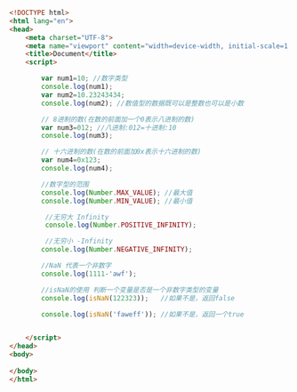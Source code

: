 
<BlogInfo title="4.简单的数据类型" author="白日梦想猿" pv=0 read_times=0 pre_cost_time=0分50秒 category="js学习" tag_list="['js学习']" create_time="2020.08.01 14:09:00" update_time="2020.08.01 14:47:40" />

```html
<!DOCTYPE html>
<html lang="en">
<head>
    <meta charset="UTF-8">
    <meta name="viewport" content="width=device-width, initial-scale=1.0">
    <title>Document</title>
    <script>

        var num1=10; //数字类型
        console.log(num1);
        var num2=10.23243434;
        console.log(num2); //数值型的数据既可以是整数也可以是小数

        // 8进制的数(在数的前面加一个0表示八进制的数)
        var num3=012; //八进制:012=十进制:10
        console.log(num3);

        // 十六进制的数(在数的前面加0x表示十六进制的数)
        var num4=0x123; 
        console.log(num4);

        //数字型的范围
        console.log(Number.MAX_VALUE); //最大值
        console.log(Number.MIN_VALUE); //最小值

         //无穷大 Infinity
         console.log(Number.POSITIVE_INFINITY); 

         //无穷小 -Infinity
        console.log(Number.NEGATIVE_INFINITY); 

        //NaN 代表一个非数字
        console.log(1111-'awf');

        //isNaN的使用 判断一个变量是否是一个非数字类型的变量
        console.log(isNaN(122323));   //如果不是，返回false

        console.log(isNaN('faweff')); //如果不是，返回一个true


    </script>
</head>
<body>
    
</body>
</html>
```
